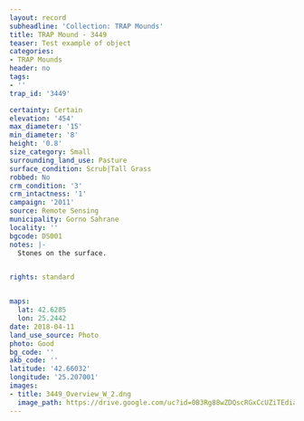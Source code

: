 ```yaml
---
layout: record
subheadline: 'Collection: TRAP Mounds'
title: TRAP Mound - 3449
teaser: Test example of object
categories:
- TRAP Mounds
header: no
tags:
- ''
trap_id: '3449'

certainty: Certain
elevation: '454'
max_diameter: '15'
min_diameter: '8'
height: '0.8'
size_category: Small
surrounding_land_use: Pasture
surface_condition: Scrub|Tall Grass
robbed: No
crm_condition: '3'
crm_intactness: '1'
campaign: '2011'
source: Remote Sensing
municipality: Gorno Sahrane
locality: ''
bgcode: DS001
notes: |-
  Stones on the surface.


rights: standard


maps:
  lat: 42.6285
  lon: 25.2442
date: 2018-04-11
land_use_source: Photo
photo: Good
bg_code: ''
akb_code: ''
latitude: '42.66032'
longitude: '25.207001'
images:
- title: 3449_Overview_W_2.dng
  image_path: https://drive.google.com/uc?id=0B3Rg88wZDQscRGxCcUZiTEdiaG8
---
```

